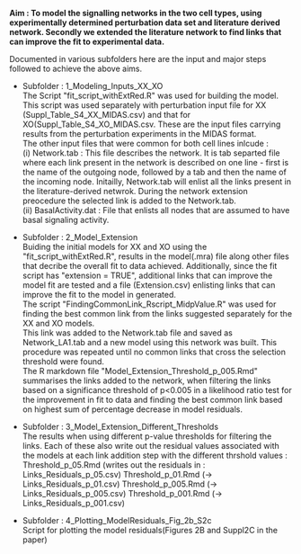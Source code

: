 
**Aim : To model the signalling networks in the two cell types, using experimentally determined perturbation data set and literature derived network. Secondly we extended the literature network to find links that can improve the fit to experimental data.**

Documented in various subfolders here are the input and major steps followed to achieve the above aims.

* Subfolder : 1_Modeling_Inputs_XX_XO    
The Script "fit_script_withExtRed.R" was used for building the model. This script was used separately with perturbation input file for XX (Suppl_Table_S4_XX_MIDAS.csv) and that for XO(Suppl_Table_S4_XO_MIDAS.csv. These are the input files carrying results from the perturbation experiments in the MIDAS format.   
The other input files that were common for both cell lines inlcude :   
(i) Network.tab : This file describes the network. It is tab separted file where each link present in the network is described on one line - first is the name of the outgoing node, followed by a tab and then the name of the incoming node. Initailly, Network.tab will enlist all the links present in the literature-derived netwrok. During the network extension preocedure the selected link is added to the Network.tab.   
(ii) BasalActivity.dat : File that enlists all nodes that are assumed to have basal signaling activity.   


* Subfolder : 2_Model_Extension   
Buiding the initial models for XX and XO using the "fit_script_withExtRed.R", results in the model(.mra) file along other files that decribe the overall fit to data achieved.  Additionally, since the fit script has "extension = TRUE", additional links that can improve the model fit are tested and a file (Extension.csv) enlisting links that can improve the fit to the model in generated.   
The script "FindingCommonLink_Rscript_MidpValue.R" was used for finding the best common link from the links suggested separately for the XX and XO models.   
This link was added to the Network.tab file and saved as Network_LA1.tab and a new model using this network was built. This procedure was repeated until no common links that cross the selection threshold were found.    
The R markdown file "Model_Extension_Threshold_p_005.Rmd" summarises the links added to the network, when filtering the links based on a significance threshold of p<0.005 in a likelihood ratio test for the improvement in fit to data and finding the best common link based on highest sum of percentage decrease in model residuals.    

* Subfolder : 3_Model_Extension_Different_Thresholds   
The results when using different p-value thresholds for filtering the links. Each of these also write out the residual values associated with the models at each link addition step with the different thrshold values :
Threshold_p_05.Rmd (writes out the residuals in : Links_Residuals_p_05.csv)
Threshold_p_01.Rmd (-> Links_Residuals_p_01.csv)
Threshold_p_005.Rmd (-> Links_Residuals_p_005.csv)
Threshold_p_001.Rmd (-> Links_Residuals_p_001.csv)

* Subfolder : 4_Plotting_ModelResiduals_Fig_2b_S2c   
Script for plotting the model residuals(Figures 2B and Suppl2C in the paper)



